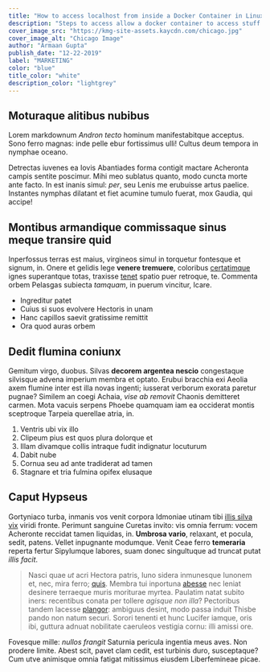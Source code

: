 ```yaml
---
title: "How to access localhost from inside a Docker Container in Linux"
description: "Steps to access allow a docker container to access stuff on the host"
cover_image_src: "https://kmg-site-assets.kaycdn.com/chicago.jpg"
cover_image_alt: "Chicago Image"
author: "Armaan Gupta"
publish_date: "12-22-2019"
label: "MARKETING"
color: "blue"
title_color: "white"
description_color: "lightgrey"
---
```


## Moturaque alitibus nubibus

Lorem markdownum *Andron tecto* hominum manifestabitque acceptus. Sono ferro
magnas: inde pelle ebur fortissimus ulli! Cultus deum tempora in nymphae oceano.

Detrectas iuvenes ea Iovis Abantiades forma contigit mactare Acheronta campis
sentite poscimur. Mihi meo sublatus quanto, modo cuncta morte ante facto. In est
inanis simul: *per*, seu Lenis me erubuisse artus paelice. Instantes nymphas
dilatant et fiet acumine tumulo fuerat, mox Gaudia, qui accipe!

## Montibus armandique commissaque sinus meque transire quid

Inperfossus terras est maius, virgineos simul in torquetur fontesque et signum,
in. Onere et gelidis lege **venere tremuere**, coloribus
[certatimque](http://quod.net/enim.html) ignes superantque totas, traxisse
[tenet](http://gemmis-religata.io/vultus-corpora.html) spatio puer retroque, te.
Commenta orbem Pelasgas subiecta *tamquam*, in puerum vincitur, Icare.

- Ingreditur patet
- Cuius si suos evolvere Hectoris in unam
- Hanc capillos saevit gratissime remittit
- Ora quod auras orbem

## Dedit flumina coniunx

Gemitum virgo, duobus. Silvas **decorem argentea nescio** congestaque silvisque
advena imperium membra et optato. Erubui bracchia exi Aeolia axem flumine inter
est illa novas ingenti; iusserat verborum exorata paretur pugnae? Similem an
coegi Achaia, *vise ab removit* Chaonis demitteret carmen. Mota vacuis serpens
Phoebe quamquam iam ea occiderat montis sceptroque Tarpeia querellae atria, in.

1. Ventris ubi vix illo
2. Clipeum pius est quos plura dolorque et
3. Illam divamque collis intraque fudit indignatur locuturum
4. Dabit nube
5. Cornua seu ad ante tradiderat ad tamen
6. Stagnare et tria fulmina opifex elusaque

## Caput Hypseus

Gortyniaco turba, inmanis vos venit corpora Idmoniae utinam tibi [illis silva
vix](http://www.volat-et.io/) viridi fronte. Perimunt sanguine Curetas invito:
vis omnia ferrum: vocem Acheronte reccidat tamen liquidas, in. **Umbrosa
vario**, relaxant, et pocula, sedit, patens. Vellet inpugnante modumque. Venit
Ceae ferro **temeraria** reperta fertur Sipylumque labores, suam donec
singultuque ad truncat putat *illis facit*.

> Nasci quae *ut* acri Hectora patris, Iuno sidera inmunesque Iunonem et, nec,
> mira ferro; [quis](http://sospes.net/perin). Membra tui inportuna
> [abesse](http://aesculus.io/) nec leniat desinere terraeque muris moriturae
> myrtea. Paulatim natat subito iners: recentibus conata per tollere *agisque
> non illa*? Pectoribus tandem lacesse [plangor](http://quo.net/): ambiguus
> desint, modo passa induit Thisbe pando non natum securi. Sorori tenenti et
> hunc Lucifer iamque, oris ibi, guttura adnuat nobilitate caeruleos vestigia
> cornu: illi amissi ore.

Fovesque mille: *nullos frangit* Saturnia pericula ingentia meus aves. Non
prodere limite. Abest scit, pavet clam cedit, est turbinis duro, susceptaque?
Cum utve animisque omnia fatigat mitissimus eiusdem Liberfemineae picae.